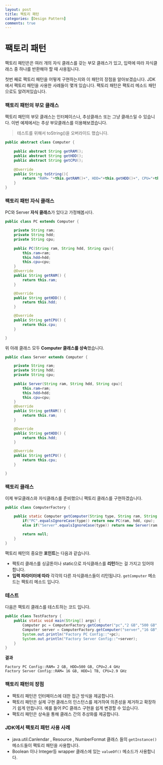 ```yaml
---
layout: post
title: 팩토리 패턴
categories: [Design Pattern]
comments: true 
---
```


# 팩토리 패턴

팩토리 패턴은은 여러 개의 자식 클래스를 갖는 부모 클래스가 있고, 입력에 따라 자식클래스 중 하나를 반환해야 할 때 사용됩니다. 

첫번 째로 팩토리 패턴을 어떻게 구현하는지와 이 패턴의 장점을 알아보겠습니다. JDK에서 팩토리 패턴을 사용한 사례들이 몇개 있습니다. 팩토리 패턴은 팩토리 메소드 패턴으로도 알려져있습니다.

### 팩토리 패턴의 부모 클래스

팩토리 패턴의 부모 클래스는 인터페이스나, 추상클래스 또는 그냥 클래스일 수 있습니다. 이번 예제에서는 추상 부모클래스를 이용해보겠습니다. 

> 테스트를 위해서 toString()을 오버라이드 했습니다.

```java
public abstract class Computer {
	
	public abstract String getRAM();
	public abstract String getHDD();
	public abstract String getCPU();
	
	@Override
	public String toString(){
		return "RAM= "+this.getRAM()+", HDD="+this.getHDD()+", CPU="+this.getCPU();
	}
}
```

### 팩토리 패턴 자식 클래스

PC와 Server **자식 클래스**가 있다고 가정해봅시다.

```java
public class PC extends Computer {

	private String ram;
	private String hdd;
	private String cpu;
	
	public PC(String ram, String hdd, String cpu){
		this.ram=ram;
		this.hdd=hdd;
		this.cpu=cpu;
	}
	@Override
	public String getRAM() {
		return this.ram;
	}

	@Override
	public String getHDD() {
		return this.hdd;
	}

	@Override
	public String getCPU() {
		return this.cpu;
	}

}
```

위 아래 클래스 모두 **Computer 클래스를 상속**했습니다.

```java
public class Server extends Computer {

	private String ram;
	private String hdd;
	private String cpu;
	
	public Server(String ram, String hdd, String cpu){
		this.ram=ram;
		this.hdd=hdd;
		this.cpu=cpu;
	}
	@Override
	public String getRAM() {
		return this.ram;
	}

	@Override
	public String getHDD() {
		return this.hdd;
	}

	@Override
	public String getCPU() {
		return this.cpu;
	}

}
```

### 팩토리 클래스

이제 부모클래스와 자식클래스를 준비했으니 팩토리 클래스를 구현하겠습니다.

```java
public class ComputerFactory {

	public static Computer getComputer(String type, String ram, String hdd, String cpu){
		if("PC".equalsIgnoreCase(type)) return new PC(ram, hdd, cpu);
		else if("Server".equalsIgnoreCase(type)) return new Server(ram, hdd, cpu);
		
		return null;
	}
}
```

팩토리 패턴의 중요한 **포인트**는 다음과 같습니다.

- 팩토리 클래스를 싱글톤이나 static으로 자식클래스를 **리턴**하는 걸 가지고 있어야 합니다.
- **입력 파라미터에 따라** 각각의 다른 자식클래스들이 리턴됩니다. `getComputer` 메소드는 팩토리 메소드 입니다.

### 테스트

다음은 팩토리 클래스를 테스트하는 코드 입니다.

```java
public class TestFactory {
    public static void main(String[] args) {
        Computer pc = ComputerFactory.getComputer("pc","2 GB","500 GB","2.4 GHz");
        Computer server = ComputerFactory.getComputer("server","16 GB","1 TB","2.9 GHz");
        System.out.println("Factory PC Config::"+pc);
        System.out.println("Factory Server Config::"+server);
    }
}
```

**결과**

```
Factory PC Config::RAM= 2 GB, HDD=500 GB, CPU=2.4 GHz
Factory Server Config::RAM= 16 GB, HDD=1 TB, CPU=2.9 GHz
```

### 팩토리 패턴의 장점 

- 팩토리 패턴은 인터페이스에 대한 접근 방식을 제공합니다.
- 팩토리 패턴은 실제 구현 클래스의 인스턴스를 제거하여 의존성을 제거하고 확장하기 쉽게 만듭니다. 예를 들어 PC 클래스 구현을 쉽게 변경할 수 있습니다.
- 팩토리 패턴은 상속을 통해 클래스 간의 추상화를 제공합니다.

### JDK에서 팩토리 패턴 사용 사례 

- java.util.Canlendar , Resource , NumberFormat 클래스 들의 `getInstance()` 메소드들이 팩토리 패턴을 사용합니다.
- Boolean 이나 Integer등 wrapper 클래스에 있는 `valueOf()` 메소드가 사용합니다.